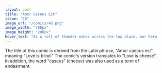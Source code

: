 ```yaml
---
layout: post
title: "Amor Caseus Est"
issue: "48"
image_url: "/comics/48.png"
image_width: "780px"
image_height: "280px"
hover_text: "As a roll of thunder echos across the low plain, our hero realizes that, whatever the cost...the mission must be fulfilled."
---
```

The title of this comic is derived from the Latin phrase, "Amor caecus est", meaning "Love is blind."  The comic's version translates to "Love is cheese".  In addition, the word "caseus" (cheese) was also used as a term of endearment.
